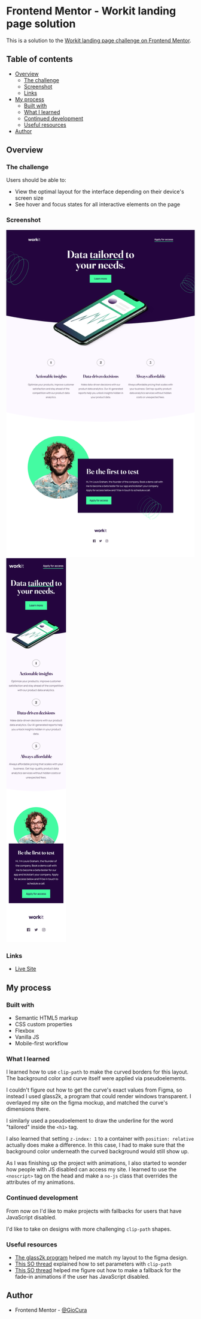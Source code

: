 # Frontend Mentor - Workit landing page solution

This is a solution to the [Workit landing page challenge on Frontend Mentor](https://www.frontendmentor.io/challenges/workit-landing-page-2fYnyle5lu).

## Table of contents

- [Overview](#overview)
  - [The challenge](#the-challenge)
  - [Screenshot](#screenshot)
  - [Links](#links)
- [My process](#my-process)
  - [Built with](#built-with)
  - [What I learned](#what-i-learned)
  - [Continued development](#continued-development)
  - [Useful resources](#useful-resources)
- [Author](#author)

## Overview

### The challenge

Users should be able to:

- View the optimal layout for the interface depending on their device's screen size
- See hover and focus states for all interactive elements on the page

### Screenshot

![Screenshot-Desktop](images/Screenshot-Desktop.png)
![Screenshot-Mobile](images/Screenshot-Mobile.png)

### Links

- [Live Site](https://gc34-workit-landing.netlify.app/)

## My process

### Built with

- Semantic HTML5 markup
- CSS custom properties
- Flexbox
- Vanilla JS
- Mobile-first workflow

### What I learned

I learned how to use `clip-path` to make the curved borders for this layout. The background color and curve itself were applied via pseudoelements.

I couldn't figure out how to get the curve's exact values from Figma, so instead I used glass2k, a program that could render windows transparent. I overlayed my site on the figma mockup, and matched the curve's dimensions there.

I similarly used a pseudoelement to draw the underline for the word "tailored" inside the `<h1>` tag.

I also learned that setting `z-index: 1` to a container with `position: relative` actually does make a difference. In this case, I had to make sure that the background color underneath the curved background would still show up.

As I was finishing up the project with animations, I also started to wonder how people with JS disabled can access my site. I learned to use the `<noscript>` tag on the head and make a `no-js` class that overrides the attributes of my animations.

### Continued development

From now on I'd like to make projects with fallbacks for users that have JavaScript disabled.

I'd like to take on designs with more challenging `clip-path` shapes.

### Useful resources

- [The glass2k program](https://chime.tv/products/glass2k.shtml) helped me match my layout to the figma design.
- [This SO thread](https://stackoverflow.com/questions/62105821/how-does-the-clip-path-ellipse-property-work) explained how to set parameters with `clip-path`
- [This SO thread](https://stackoverflow.com/questions/22203063/how-to-write-css-fallbacks-for-when-javascript-is-disabled) helped me figure out how to make a fallback for the fade-in animations if the user has JavaScript disabled.

## Author

- Frontend Mentor - [@GioCura](https://www.frontendmentor.io/profile/GioCura)
